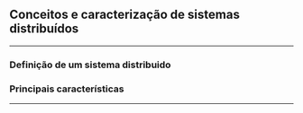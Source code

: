 ## Conceitos e caracterização de sistemas distribuídos

---

###  Definição de um sistema distribuido

 
###  Principais características



---

